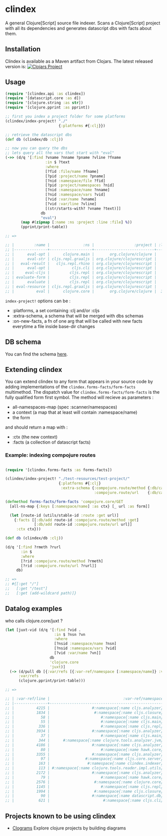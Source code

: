 # clindex

A general Clojure[Script] source file indexer. Scans a Clojure[Script] project with all its dependencies and generates datascript dbs with facts about them.

## Installation

Clindex is available as a Maven artifact from Clojars. The latest released version is:
[![Clojars Project](https://img.shields.io/clojars/v/clindex.svg)](https://clojars.org/clindex)<br>

## Usage

```clojure
(require '[clindex.api :as clindex])
(require '[datascript.core :as d])
(require '[clojure.string :as str])
(require '[clojure.pprint :as pprint])

;; first you index a project folder for some platforms
(clindex/index-project! "./"
                        {:platforms #{:clj}})

;; retrieve the datascript dbs
(def db (clindex/db :clj))

;; now you can query the dbs
;; lets query all the vars that start with "eval"
(->> (d/q '[:find ?vname ?nname ?pname ?vline ?fname
                  :in $ ?text
                  :where
                  [?fid :file/name ?fname]
                  [?pid :project/name ?pname]
                  [?nid :namespace/file ?fid]
                  [?pid :project/namespaces ?nid]
                  [?nid :namespace/name ?nname]
                  [?nid :namespace/vars ?vid]
                  [?vid :var/name ?vname]
                  [?vid :var/line ?vline]
                  [(str/starts-with? ?vname ?text)]]
                db
                "eval")
       (map #(zipmap [:name :ns :project :line :file] %))
       (pprint/print-table))

;; =>

;; |         :name |               :ns |                  :project | :line |                                                                                                                       :file |
;; |---------------+-------------------+---------------------------+-------+-----------------------------------------------------------------------------------------------------------------------------|
;; |      eval-opt |      clojure.main |       org.clojure/clojure |   482 |                      jar:file:/home/jmonetta/.m2/repository/org/clojure/clojure/1.10.1/clojure-1.10.1.jar!/clojure/main.clj |
;; |      eval-str | cljs.repl.graaljs | org.clojure/clojurescript |    49 | jar:file:/home/jmonetta/.m2/repository/org/clojure/clojurescript/1.10.516/clojurescript-1.10.516.jar!/cljs/repl/graaljs.clj |
;; |   eval-result |   cljs.repl.rhino | org.clojure/clojurescript |    64 |   jar:file:/home/jmonetta/.m2/repository/org/clojure/clojurescript/1.10.516/clojurescript-1.10.516.jar!/cljs/repl/rhino.clj |
;; |      eval-opt |          cljs.cli | org.clojure/clojurescript |   260 |          jar:file:/home/jmonetta/.m2/repository/org/clojure/clojurescript/1.10.516/clojurescript-1.10.516.jar!/cljs/cli.clj |
;; |     eval-cljs |         cljs.repl | org.clojure/clojurescript |   682 |        jar:file:/home/jmonetta/.m2/repository/org/clojure/clojurescript/1.10.516/clojurescript-1.10.516.jar!/cljs/repl.cljc |
;; | evaluate-form |         cljs.repl | org.clojure/clojurescript |   499 |        jar:file:/home/jmonetta/.m2/repository/org/clojure/clojurescript/1.10.516/clojurescript-1.10.516.jar!/cljs/repl.cljc |
;; |      evaluate |         cljs.repl | org.clojure/clojurescript |   131 |        jar:file:/home/jmonetta/.m2/repository/org/clojure/clojurescript/1.10.516/clojurescript-1.10.516.jar!/cljs/repl.cljc |
;; | eval-resource | cljs.repl.graaljs | org.clojure/clojurescript |    52 | jar:file:/home/jmonetta/.m2/repository/org/clojure/clojurescript/1.10.516/clojurescript-1.10.516.jar!/cljs/repl/graaljs.clj |
;; |          eval |      clojure.core |       org.clojure/clojure |  3210 |                      jar:file:/home/jmonetta/.m2/repository/org/clojure/clojure/1.10.1/clojure-1.10.1.jar!/clojure/core.clj |

```

`index-project!` options can be :

- :platforms, a set containing :clj and/or :cljs
- :extra-schema, a schema that will be merged with dbs schemas
- :on-new-facts, a fn of one arg that will be called with new facts everytime a file inside base-dir changes

## DB schema

You can find the schema [here](/src/clindex/schema.clj).


## Extending clindex

You can extend clindex to any form that appears in your source code by adding implementations of the `clindex.forms-facts/form-facts` multimethod.
The dispatch value for `clindex.forms-facts/form-facts` is the fully qualified form first symbol. The method will recieve as parameters :
- all-namespaces-map (spec :scanner/namespaces)
- a context (a map that at least will contain :namespace/name)
- the form

and should return a map with :
- :ctx (the new context)
- :facts (a collection of datascript facts)

### Example: indexing compojure routes
```clojure

(require '[clindex.forms-facts :as forms-facts])

(clindex/index-project! "./test-resources/test-project/"
                        {:platforms #{:clj}
                         :extra-schema {:compojure.route/method {:db/cardinality :db.cardinality/one}
                                        :compojure.route/url    {:db/cardinality :db.cardinality/one}}})

(defmethod forms-facts/form-facts 'compojure.core/GET
  [all-ns-map {:keys [:namespace/name] :as ctx} [_ url :as form]]

  (let [route-id (utils/stable-id :route :get url)]
    {:facts [[:db/add route-id :compojure.route/method :get]
             [:db/add route-id :compojure.route/url url]]
     :ctx ctx}))

(def db (clindex/db :clj))

(d/q '[:find ?rmeth ?rurl
       :in $
       :where
       [?rid :compojure.route/method ?rmeth]
       [?rid :compojure.route/url ?rurl]]
     db)

;; =>
;; #{[:get "/"]
;;   [:get "/test"]
;;   [:get (add-wildcard path)]}

```

## Datalog examples

who calls clojure.core/juxt ?

```clojure
(let [juxt-vid (d/q '[:find ?vid .
                      :in $ ?nsn ?vn
                      :where
                      [?nsid :namespace/name ?nsn]
                      [?nsid :namespace/vars ?vid]
                      [?vid :var/name ?vn]]
                    db
                    'clojure.core
                    'juxt)]
  (-> (d/pull db [{:var/refs [{:var-ref/namespace [:namespace/name]} :var-ref/line]}] juxt-vid)
      :var/refs
      (clojure.pprint/print-table)))

;; =>

;; | :var-ref/line |                                 :var-ref/namespace |
;; |---------------+----------------------------------------------------|
;; |          4215 |                   #:namespace{:name cljs.analyzer} |
;; |          1834 |                    #:namespace{:name cljs.closure} |
;; |            58 |                       #:namespace{:name cljs.main} |
;; |            55 |                       #:namespace{:name cljs.main} |
;; |           336 |                       #:namespace{:name cljs.repl} |
;; |          3934 |                   #:namespace{:name cljs.analyzer} |
;; |            37 |                       #:namespace{:name cljs.main} |
;; |           344 |      #:namespace{:name clojure.tools.analyzer.jvm} |
;; |          4186 |                   #:namespace{:name cljs.analyzer} |
;; |            80 |                       #:namespace{:name hawk.core} |
;; |          3355 |                   #:namespace{:name cljs.analyzer} |
;; |            97 |                #:namespace{:name cljs.core.server} |
;; |           163 |                 #:namespace{:name clindex.indexer} |
;; |           113 | #:namespace{:name clojure.tools.reader.impl.utils} |
;; |          2172 |                   #:namespace{:name cljs.analyzer} |
;; |            79 |                       #:namespace{:name hawk.core} |
;; |          2576 |                    #:namespace{:name clojure.core} |
;; |          1145 |                       #:namespace{:name cljs.repl} |
;; |          1994 |                    #:namespace{:name cljs.closure} |
;; |            90 |                   #:namespace{:name datascript.db} |
;; |           621 |                        #:namespace{:name cljs.cli} |

```

## Projects known to be using clindex

- [Clograms](https://github.com/jpmonettas/clograms) Explore clojure projects by building diagrams
